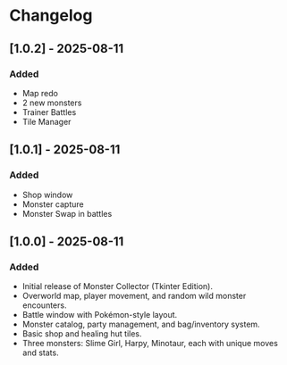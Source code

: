 # Changelog

## [1.0.2] - 2025-08-11
### Added
- Map redo
- 2 new monsters
- Trainer Battles
- Tile Manager

## [1.0.1] - 2025-08-11
### Added
- Shop window
- Monster capture
- Monster Swap in battles


## [1.0.0] - 2025-08-11
### Added
- Initial release of Monster Collector (Tkinter Edition).
- Overworld map, player movement, and random wild monster encounters.
- Battle window with Pokémon-style layout.
- Monster catalog, party management, and bag/inventory system.
- Basic shop and healing hut tiles.
- Three monsters: Slime Girl, Harpy, Minotaur, each with unique moves and stats.